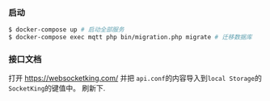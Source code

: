 ### 启动
``` bash
$ docker-compose up # 启动全部服务
$ docker-compose exec mqtt php bin/migration.php migrate # 迁移数据库
```

### 接口文档
打开 https://websocketking.com/
并把 `api.conf`的内容导入到`local Storage`的`SocketKing`的键值中。
刷新下.


